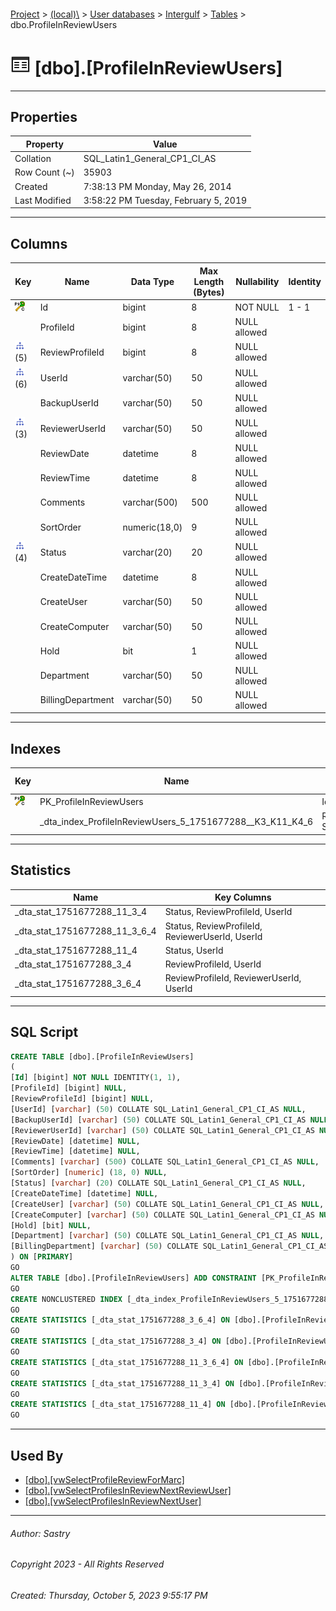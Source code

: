 #### 

[Project](../../../../index.md) > [(local)\\](../../../index.md) > [User databases](../../index.md) > [Intergulf](../index.md) > [Tables](Tables.md) > dbo.ProfileInReviewUsers

# ![Tables](../../../../Images/Table32.png) [dbo].[ProfileInReviewUsers]

---

## <a name="#properties"></a>Properties

| Property | Value |
|---|---|
| Collation | SQL_Latin1_General_CP1_CI_AS |
| Row Count (~) | 35903 |
| Created | 7:38:13 PM Monday, May 26, 2014 |
| Last Modified | 3:58:22 PM Tuesday, February 5, 2019 |


---

## <a name="#columns"></a>Columns

| Key | Name | Data Type | Max Length (Bytes) | Nullability | Identity |
|---|---|---|---|---|---|
| [![Cluster Primary Key PK_ProfileInReviewUsers: Id](../../../../Images/pkcluster.png)](#indexes) | Id | bigint | 8 | NOT NULL | 1 - 1 |
|  | ProfileId | bigint | 8 | NULL allowed |  |
| [![Indexes _dta_index_ProfileInReviewUsers_5_1751677288__K3_K11_K4_6, _dta_stat_1751677288_3_6_4, _dta_stat_1751677288_3_4, _dta_stat_1751677288_11_3_6_4, _dta_stat_1751677288_11_3_4](../../../../Images/Index.png)](#indexes)(5) | ReviewProfileId | bigint | 8 | NULL allowed |  |
| [![Indexes _dta_index_ProfileInReviewUsers_5_1751677288__K3_K11_K4_6, _dta_stat_1751677288_3_6_4, _dta_stat_1751677288_3_4, _dta_stat_1751677288_11_3_6_4, _dta_stat_1751677288_11_3_4, _dta_stat_1751677288_11_4](../../../../Images/Index.png)](#indexes)(6) | UserId | varchar(50) | 50 | NULL allowed |  |
|  | BackupUserId | varchar(50) | 50 | NULL allowed |  |
| [![Indexes _dta_index_ProfileInReviewUsers_5_1751677288__K3_K11_K4_6, _dta_stat_1751677288_3_6_4, _dta_stat_1751677288_11_3_6_4](../../../../Images/Index.png)](#indexes)(3) | ReviewerUserId | varchar(50) | 50 | NULL allowed |  |
|  | ReviewDate | datetime | 8 | NULL allowed |  |
|  | ReviewTime | datetime | 8 | NULL allowed |  |
|  | Comments | varchar(500) | 500 | NULL allowed |  |
|  | SortOrder | numeric(18,0) | 9 | NULL allowed |  |
| [![Indexes _dta_index_ProfileInReviewUsers_5_1751677288__K3_K11_K4_6, _dta_stat_1751677288_11_3_6_4, _dta_stat_1751677288_11_3_4, _dta_stat_1751677288_11_4](../../../../Images/Index.png)](#indexes)(4) | Status | varchar(20) | 20 | NULL allowed |  |
|  | CreateDateTime | datetime | 8 | NULL allowed |  |
|  | CreateUser | varchar(50) | 50 | NULL allowed |  |
|  | CreateComputer | varchar(50) | 50 | NULL allowed |  |
|  | Hold | bit | 1 | NULL allowed |  |
|  | Department | varchar(50) | 50 | NULL allowed |  |
|  | BillingDepartment | varchar(50) | 50 | NULL allowed |  |


---

## <a name="#indexes"></a>Indexes

| Key | Name | Key Columns | Included Columns | Unique |
|---|---|---|---|---|
| [![Cluster Primary Key PK_ProfileInReviewUsers: Id](../../../../Images/pkcluster.png)](#indexes) | PK_ProfileInReviewUsers | Id |  | YES |
|  | _dta_index_ProfileInReviewUsers_5_1751677288__K3_K11_K4_6 | ReviewProfileId, Status, UserId | ReviewerUserId |  |


---

## <a name="#statistics"></a>Statistics

| Name | Key Columns |
|---|---|
| _dta_stat_1751677288_11_3_4 | Status, ReviewProfileId, UserId |
| _dta_stat_1751677288_11_3_6_4 | Status, ReviewProfileId, ReviewerUserId, UserId |
| _dta_stat_1751677288_11_4 | Status, UserId |
| _dta_stat_1751677288_3_4 | ReviewProfileId, UserId |
| _dta_stat_1751677288_3_6_4 | ReviewProfileId, ReviewerUserId, UserId |


---

## <a name="#sqlscript"></a>SQL Script

```sql
CREATE TABLE [dbo].[ProfileInReviewUsers]
(
[Id] [bigint] NOT NULL IDENTITY(1, 1),
[ProfileId] [bigint] NULL,
[ReviewProfileId] [bigint] NULL,
[UserId] [varchar] (50) COLLATE SQL_Latin1_General_CP1_CI_AS NULL,
[BackupUserId] [varchar] (50) COLLATE SQL_Latin1_General_CP1_CI_AS NULL,
[ReviewerUserId] [varchar] (50) COLLATE SQL_Latin1_General_CP1_CI_AS NULL,
[ReviewDate] [datetime] NULL,
[ReviewTime] [datetime] NULL,
[Comments] [varchar] (500) COLLATE SQL_Latin1_General_CP1_CI_AS NULL,
[SortOrder] [numeric] (18, 0) NULL,
[Status] [varchar] (20) COLLATE SQL_Latin1_General_CP1_CI_AS NULL,
[CreateDateTime] [datetime] NULL,
[CreateUser] [varchar] (50) COLLATE SQL_Latin1_General_CP1_CI_AS NULL,
[CreateComputer] [varchar] (50) COLLATE SQL_Latin1_General_CP1_CI_AS NULL,
[Hold] [bit] NULL,
[Department] [varchar] (50) COLLATE SQL_Latin1_General_CP1_CI_AS NULL,
[BillingDepartment] [varchar] (50) COLLATE SQL_Latin1_General_CP1_CI_AS NULL
) ON [PRIMARY]
GO
ALTER TABLE [dbo].[ProfileInReviewUsers] ADD CONSTRAINT [PK_ProfileInReviewUsers] PRIMARY KEY CLUSTERED ([Id]) ON [PRIMARY]
GO
CREATE NONCLUSTERED INDEX [_dta_index_ProfileInReviewUsers_5_1751677288__K3_K11_K4_6] ON [dbo].[ProfileInReviewUsers] ([ReviewProfileId], [Status], [UserId]) INCLUDE ([ReviewerUserId]) ON [PRIMARY]
GO
CREATE STATISTICS [_dta_stat_1751677288_3_6_4] ON [dbo].[ProfileInReviewUsers] ([ReviewProfileId], [ReviewerUserId], [UserId])
GO
CREATE STATISTICS [_dta_stat_1751677288_3_4] ON [dbo].[ProfileInReviewUsers] ([ReviewProfileId], [UserId])
GO
CREATE STATISTICS [_dta_stat_1751677288_11_3_6_4] ON [dbo].[ProfileInReviewUsers] ([Status], [ReviewProfileId], [ReviewerUserId], [UserId])
GO
CREATE STATISTICS [_dta_stat_1751677288_11_3_4] ON [dbo].[ProfileInReviewUsers] ([Status], [ReviewProfileId], [UserId])
GO
CREATE STATISTICS [_dta_stat_1751677288_11_4] ON [dbo].[ProfileInReviewUsers] ([Status], [UserId])
GO

```


---

## <a name="#usedby"></a>Used By

* [[dbo].[vwSelectProfileReviewForMarc]](../Views/dbo_vwSelectProfileReviewForMarc.md)
* [[dbo].[vwSelectProfilesInReviewNextReviewUser]](../Views/dbo_vwSelectProfilesInReviewNextReviewUser.md)
* [[dbo].[vwSelectProfilesInReviewNextUser]](../Views/dbo_vwSelectProfilesInReviewNextUser.md)


---

###### Author:  Sastry

###### Copyright 2023 - All Rights Reserved

###### Created: Thursday, October 5, 2023 9:55:17 PM

